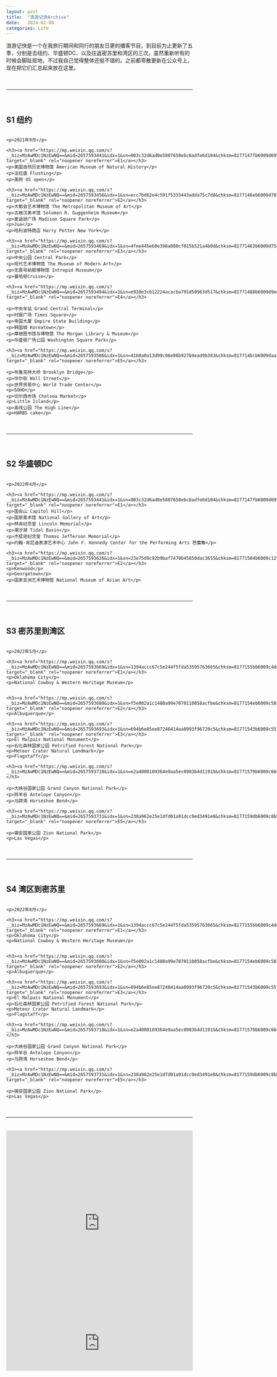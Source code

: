 ```yaml
---
layout: post
title:  "浪游记快Archive"
date:   2024-02-08
categories: Life
---
```


浪游记快是一个在我旅行期间和同行的朋友日更的播客节目，到目前为止更新了五季，分别是去纽约、华盛顿DC、以及往返密苏里和湾区的三次。虽然重新听有的时候会脚趾抠地，不过我自己觉得整体还挺不错的。之前都零散更新在公众号上，现在把它们汇总起来放在这里。

<div style="height: 1.5em; width: 100%;"></div>

---

<div style="height: 1.5em; width: 100%;"></div>

<h2>S1 纽约</h2>



<div style="display: flex;">
  <div style="flex: 1; padding-right: 10px;">
    <!-- Content for the first column goes here -->
	
	<p>2021年9月</p>
	
	<h3><a href="https://mp.weixin.qq.com/s?__biz=MzAwMDc1NzEwNQ==&mid=2657593441&idx=1&sn=003c32d6ad0e5807650ebc6adfe6d104&chksm=8177147fb6009d695ffb030bb7eeae541cfa1453ed31d0f1250a801006e7fdb8521e13676f4e&scene=178&cur_album_id=2295602999744053248#rd" target="_blank" rel="noopener noreferrer">E1</a></h3>
	<p>美国自然历史博物馆 American Museum of Natural History</p>
	<p>法拉盛 Flushing</p>
	<p>美网 US open</p>
	
	<h3><a href="https://mp.weixin.qq.com/s?__biz=MzAwMDc1NzEwNQ==&mid=2657593456&idx=1&sn=ecc7bd62e4c591f5333443adda75c7d8&chksm=8177146eb6009d781f3a73f21eec3eabf1cb55dc1e8643d6a79c3e9216be048e759651129f26&scene=178&cur_album_id=2295602999744053248#rd" target="_blank" rel="noopener noreferrer">E2</a></h3>
    <p>大都会艺术博物馆 The Metropolitan Museum of Art</p>
    <p>古根汉美术馆 Solomon R. Guggenheim Museum</p>
	<p>麦迪逊广场 Madison Square Park</p>
	<p>Jua</p>
	<p>哈利波特商店 Harry Potter New York</p>
	
	<h3><a href="https://mp.weixin.qq.com/s?__biz=MzAwMDc1NzEwNQ==&mid=2657593469&idx=1&sn=4fee445e60e398a080cf015b521a4b0d&chksm=81771463b6009d75ea6671c1b86c9d337dfaf61453cf31efbd99de12de0b0a002dad4b3f640e&scene=178&cur_album_id=2295602999744053248#rd" target="_blank" rel="noopener noreferrer">E3</a></h3>
	<p>中央公园 Central Park</p>
	<p>现代艺术博物馆 The Museum of Modern Art</p>
	<p>无畏号航舰博物馆 Intrepid Museum</p>
	<p>曼哈顿Cruise</p>
	
	<h3><a href="https://mp.weixin.qq.com/s?__biz=MzAwMDc1NzEwNQ==&mid=2657593494&idx=1&sn=e920e3c612224acacba791d50963d517&chksm=81771488b6009d9e6b84f0bd5b0f6797d9d706d8a627db6e573e2a9fbedc2f1dcca8ac58782b&scene=178&cur_album_id=2295602999744053248#rd" target="_blank" rel="noopener noreferrer">E4</a></h3>

	<p>中央车站 Grand Central Terminal</p>
	<p>时报广场 Times Square</p>
	<p>帝国大厦 Empire State Building</p>
	<p>韩国城 Koreatown</p>
	<p>摩根图书馆与博物馆 The Morgan Library & Museum</p>
	<p>华盛顿广场公园 Washington Square Park</p>
	
	<h3><a href="https://mp.weixin.qq.com/s?__biz=MzAwMDc1NzEwNQ==&mid=2657593506&idx=1&sn=4168a0a13d99c06e86b927b4ead9b383&chksm=817714bcb6009daa2dafaf321283f829b01aa03686c591f1bd96372467ea4addc17137f80275&scene=178&cur_album_id=2295602999744053248#rd" target="_blank" rel="noopener noreferrer">E5</a></h3>
	
	<p>布鲁克林大桥 Brooklyn Bridge</p>
	<p>华尔街 Wall Street</p>
	<p>世界贸易中心 World Trade Center</p>
	<p>SOHO</p>
	<p>切尔西市场 Chelsea Market</p>
	<p>Little Island</p>
	<p>高线公园 The High Line</p>
	<p>HARBS cake</p>
	
	
  </div>
  <div style="flex: 1; padding-left: 10px;">
    <!-- Content for the second column goes here -->
    <img src="/image/travel_1.jpg" alt="Alt text" style="max-width: 100%; height: auto;">
	
	<div style="height: 3em; width: 100%;"></div>
	
	<img src="/image/travel_2.jpg" alt="Alt text" style="max-width: 100%; height: auto;">
  </div>
</div>

<div style="height: 1.5em; width: 100%;"></div>

---

<div style="height: 1.5em; width: 100%;"></div>

<h2>S2 华盛顿DC</h2>

<div style="display: flex;">
  <div style="flex: 1; padding-right: 10px;">
    <!-- Content for the first column goes here -->
	
	

	<p>2022年4月</p>
	
	<h3><a href="https://mp.weixin.qq.com/s?__biz=MzAwMDc1NzEwNQ==&mid=2657593441&idx=1&sn=003c32d6ad0e5807650ebc6adfe6d104&chksm=8177147fb6009d695ffb030bb7eeae541cfa1453ed31d0f1250a801006e7fdb8521e13676f4e&scene=178&cur_album_id=2295602999744053248#rd" target="_blank" rel="noopener noreferrer">E1</a></h3>
	<p>国会山 Capitol Hill</p>
	<p>国家美术馆 National Gallery of Art</p>
	<p>林肯纪念堂 Lincoln Memorial</p>
	<p>潮汐湖 Tidal Basin</p>
	<p>杰斐逊纪念堂 Thomas Jefferson Memorial</p>
	<p>约翰·肯尼迪表演艺术中心 John F. Kennedy Center for the Performing Arts 芭蕾舞</p>
	
	<h3><a href="https://mp.weixin.qq.com/s?__biz=MzAwMDc1NzEwNQ==&mid=2657593626&idx=1&sn=23e75d9c92b9baf7470b45650dac3655&chksm=81771504b6009c125433794e45dfa73bfbd0300ea5cd48713827c2dc36968be8d731524dc77f&scene=178&cur_album_id=2295602999744053248#rd" target="_blank" rel="noopener noreferrer">E2</a></h3>
	<p>Kenwood</p>
	<p>Georgetown</p>
	<p>国家亚洲艺术博物馆 National Museum of Asian Art</p>
	
	
  </div>
  <div style="flex: 1; padding-left: 10px;">
    <!-- Content for the second column goes here -->
    <img src="/image/travel_4.jpg" alt="Alt text" style="max-width: 100%; height: auto;">
	
  </div>
</div>

<div style="height: 1.5em; width: 100%;"></div>

---

<div style="height: 1.5em; width: 100%;"></div>

<h2>S3 密苏里到湾区</h2>

<div style="display: flex;">
  <div style="flex: 1; padding-right: 10px;">
    <!-- Content for the first column goes here -->
	
	<p>2022年5月</p>
	
	<h3><a href="https://mp.weixin.qq.com/s?__biz=MzAwMDc1NzEwNQ==&mid=2657593669&idx=1&sn=1394accc67c5e244f5fda53595763665&chksm=8177155bb6009c4ded780b7f134bff63966b0cb09441ece785be5cb4926954719caccc2fa6eb&scene=178&cur_album_id=2295602999744053248#rd" target="_blank" rel="noopener noreferrer">E1</a></h3>
	<p>Oklahoma City</p>
	<p>National Cowboy & Western Heritage Museum</p>

	
	<h3><a href="https://mp.weixin.qq.com/s?__biz=MzAwMDc1NzEwNQ==&mid=2657593680&idx=1&sn=f5e002a1c1480a99e7070110058acfbe&chksm=8177154eb6009c58fb3c88cb706b7fe8984d66ee53d52cd88d1204972106914d8800d9bc401a&scene=178&cur_album_id=2295602999744053248#rd" target="_blank" rel="noopener noreferrer">E2</a></h3>
    <p>Albuquerque</p>
	
	<h3><a href="https://mp.weixin.qq.com/s?__biz=MzAwMDc1NzEwNQ==&mid=2657593693&idx=1&sn=694b6e85ee87248414aa0993f96720c5&chksm=81771543b6009c557f4dc89b4202c20f8ceac5f6de6ee478bb67c4172887b535f8d209d9eca1&scene=178&cur_album_id=2295602999744053248#rd" target="_blank" rel="noopener noreferrer">E3</a></h3>
	<p>El Malpais National Monument</p>
	<p>石化森林国家公园 Petrified Forest National Park</p>
	<p>Meteor Crater Natural Landmark</p>
	<p>Flagstaff</p>
	
	<h3><a href="https://mp.weixin.qq.com/s?__biz=MzAwMDc1NzEwNQ==&mid=2657593710&idx=1&sn=e2a4000189364e9aa5ec0903b4d1191b&chksm=81771570b6009c66ddc5ff2f9e2f7bb73bb0042d8ae4c35cd47b3ad58b6ae99092d83138e4a2&scene=178&cur_album_id=2295602999744053248#rd">E4</a></h3>

	<p>大峡谷国家公园 Grand Canyon National Park</p>
	<p>羚羊谷 Antelope Canyon</p>
	<p>马蹄湾 Horseshoe Bend</p>
	
	<h3><a href="https://mp.weixin.qq.com/s?__biz=MzAwMDc1NzEwNQ==&mid=2657593731&idx=1&sn=238a962e25e1dfd01a91dcc9ed3491e8&chksm=8177159db6009c8bb3ab12e6c8e44b0351fde3c3833424fec63d061f9d20782c5a1d8bcb1ad5&scene=178&cur_album_id=2295602999744053248#rd" target="_blank" rel="noopener noreferrer">E5</a></h3>
	
	<p>锡安国家公园 Zion National Park</p>
	<p>Las Vegas</p>
	
	
  </div>
  <div style="flex: 1; padding-left: 10px;">
    <!-- Content for the second column goes here -->
    <img src="/image/travel_5.jpg" alt="Alt text" style="max-width: 100%; height: auto;">
	
	<div style="height: 3em; width: 100%;"></div>
	
	<img src="/image/travel_6.jpg" alt="Alt text" style="max-width: 100%; height: auto;">
  </div>
</div>

<div style="height: 1.5em; width: 100%;"></div>

---

<div style="height: 1.5em; width: 100%;"></div>

<h2>S4 湾区到密苏里</h2>

<div style="display: flex;">
  <div style="flex: 1; padding-right: 10px;">
    <!-- Content for the first column goes here -->
	
	<p>2022年8月</p>
	
	<h3><a href="https://mp.weixin.qq.com/s?__biz=MzAwMDc1NzEwNQ==&mid=2657593669&idx=1&sn=1394accc67c5e244f5fda53595763665&chksm=8177155bb6009c4ded780b7f134bff63966b0cb09441ece785be5cb4926954719caccc2fa6eb&scene=178&cur_album_id=2295602999744053248#rd" target="_blank" rel="noopener noreferrer">E1</a></h3>
	<p>Oklahoma City</p>
	<p>National Cowboy & Western Heritage Museum</p>

	
	<h3><a href="https://mp.weixin.qq.com/s?__biz=MzAwMDc1NzEwNQ==&mid=2657593680&idx=1&sn=f5e002a1c1480a99e7070110058acfbe&chksm=8177154eb6009c58fb3c88cb706b7fe8984d66ee53d52cd88d1204972106914d8800d9bc401a&scene=178&cur_album_id=2295602999744053248#rd" target="_blank" rel="noopener noreferrer">E2</a></h3>
    <p>Albuquerque</p>
	
	<h3><a href="https://mp.weixin.qq.com/s?__biz=MzAwMDc1NzEwNQ==&mid=2657593693&idx=1&sn=694b6e85ee87248414aa0993f96720c5&chksm=81771543b6009c557f4dc89b4202c20f8ceac5f6de6ee478bb67c4172887b535f8d209d9eca1&scene=178&cur_album_id=2295602999744053248#rd" target="_blank" rel="noopener noreferrer">E3</a></h3>
	<p>El Malpais National Monument</p>
	<p>石化森林国家公园 Petrified Forest National Park</p>
	<p>Meteor Crater Natural Landmark</p>
	<p>Flagstaff</p>
	
	<h3><a href="https://mp.weixin.qq.com/s?__biz=MzAwMDc1NzEwNQ==&mid=2657593710&idx=1&sn=e2a4000189364e9aa5ec0903b4d1191b&chksm=81771570b6009c66ddc5ff2f9e2f7bb73bb0042d8ae4c35cd47b3ad58b6ae99092d83138e4a2&scene=178&cur_album_id=2295602999744053248#rd">E4</a></h3>

	<p>大峡谷国家公园 Grand Canyon National Park</p>
	<p>羚羊谷 Antelope Canyon</p>
	<p>马蹄湾 Horseshoe Bend</p>
	
	<h3><a href="https://mp.weixin.qq.com/s?__biz=MzAwMDc1NzEwNQ==&mid=2657593731&idx=1&sn=238a962e25e1dfd01a91dcc9ed3491e8&chksm=8177159db6009c8bb3ab12e6c8e44b0351fde3c3833424fec63d061f9d20782c5a1d8bcb1ad5&scene=178&cur_album_id=2295602999744053248#rd" target="_blank" rel="noopener noreferrer">E5</a></h3>
	
	<p>锡安国家公园 Zion National Park</p>
	<p>Las Vegas</p>
	
	
  </div>
  <div style="flex: 1; padding-left: 10px;">
    <!-- Content for the second column goes here -->
    <img src="/image/travel_5.jpg" alt="Alt text" style="max-width: 100%; height: auto;">
	
	<div style="height: 3em; width: 100%;"></div>
	
	<img src="/image/travel_6.jpg" alt="Alt text" style="max-width: 100%; height: auto;">
  </div>
</div>


<div style="height: 1.5em; width: 100%;"></div>

---

<div style="height: 1.5em; width: 100%;"></div>


<iframe src="https://www.google.com/maps/d/u/0/embed?mid=1cvcRfHNKaT8rtnoeBimTQi-PTsSxANE&ehbc=2E312F" style="width: 100%; height: 500px; border: none;"></iframe>

<iframe style="width: 100%; height=500px;" src="https://www.youtube.com/embed/9IiTdSnmS7E?si=sMWtWvYaULsSge2f" title="YouTube video player" frameborder="0" allow="accelerometer; autoplay; clipboard-write; encrypted-media; gyroscope; picture-in-picture; web-share" allowfullscreen></iframe>

